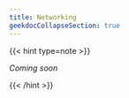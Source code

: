 ```yaml
---
title: Networking
geekdocCollapseSection: true
---
```


{{< hint type=note >}}

*Coming soon*

{{< /hint >}}
